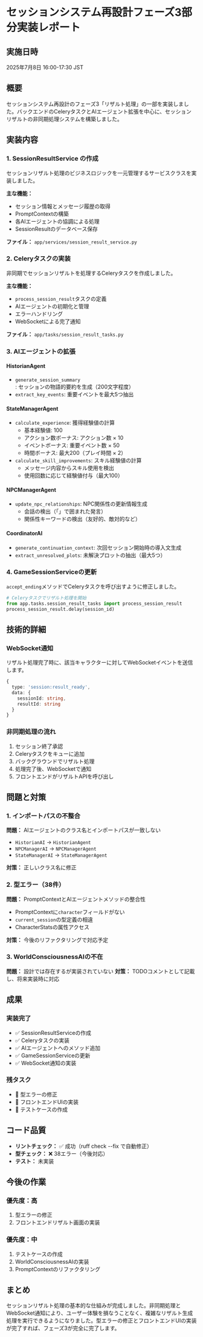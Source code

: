 # セッションシステム再設計フェーズ3部分実装レポート

## 実施日時
2025年7月8日 16:00-17:30 JST

## 概要
セッションシステム再設計のフェーズ3「リザルト処理」の一部を実装しました。バックエンドのCeleryタスクとAIエージェント拡張を中心に、セッションリザルトの非同期処理システムを構築しました。

## 実装内容

### 1. SessionResultService の作成
セッションリザルト処理のビジネスロジックを一元管理するサービスクラスを実装しました。

**主な機能：**
- セッション情報とメッセージ履歴の取得
- PromptContextの構築
- 各AIエージェントの協調による処理
- SessionResultのデータベース保存

**ファイル：** `app/services/session_result_service.py`

### 2. Celeryタスクの実装
非同期でセッションリザルトを処理するCeleryタスクを作成しました。

**主な機能：**
- `process_session_result`タスクの定義
- AIエージェントの初期化と管理
- エラーハンドリング
- WebSocketによる完了通知

**ファイル：** `app/tasks/session_result_tasks.py`

### 3. AIエージェントの拡張

#### HistorianAgent
- `generate_session_summary`: セッションの物語的要約を生成（200文字程度）
- `extract_key_events`: 重要イベントを最大5つ抽出

#### StateManagerAgent
- `calculate_experience`: 獲得経験値の計算
  - 基本経験値: 100
  - アクション数ボーナス: アクション数 × 10
  - イベントボーナス: 重要イベント数 × 50
  - 時間ボーナス: 最大200（プレイ時間 × 2）
- `calculate_skill_improvements`: スキル経験値の計算
  - メッセージ内容からスキル使用を検出
  - 使用回数に応じて経験値付与（最大100）

#### NPCManagerAgent
- `update_npc_relationships`: NPC関係性の更新情報生成
  - 会話の検出（「」で囲まれた発言）
  - 関係性キーワードの検出（友好的、敵対的など）

#### CoordinatorAI
- `generate_continuation_context`: 次回セッション開始時の導入文生成
- `extract_unresolved_plots`: 未解決プロットの抽出（最大5つ）

### 4. GameSessionServiceの更新
`accept_ending`メソッドでCeleryタスクを呼び出すように修正しました。

```python
# Celeryタスクでリザルト処理を開始
from app.tasks.session_result_tasks import process_session_result
process_session_result.delay(session_id)
```

## 技術的詳細

### WebSocket通知
リザルト処理完了時に、該当キャラクターに対してWebSocketイベントを送信します。

```typescript
{
  type: 'session:result_ready',
  data: {
    sessionId: string,
    resultId: string
  }
}
```

### 非同期処理の流れ
1. セッション終了承認
2. Celeryタスクをキューに追加
3. バックグラウンドでリザルト処理
4. 処理完了後、WebSocketで通知
5. フロントエンドがリザルトAPIを呼び出し

## 問題と対策

### 1. インポートパスの不整合
**問題：** AIエージェントのクラス名とインポートパスが一致しない
- `HistorianAI` → `HistorianAgent`
- `NPCManagerAI` → `NPCManagerAgent`
- `StateManagerAI` → `StateManagerAgent`

**対策：** 正しいクラス名に修正

### 2. 型エラー（38件）
**問題：** PromptContextとAIエージェントメソッドの整合性
- PromptContextに`character`フィールドがない
- `current_session`の型定義の相違
- CharacterStatsの属性アクセス

**対策：** 今後のリファクタリングで対応予定

### 3. WorldConsciousnessAIの不在
**問題：** 設計では存在するが実装されていない
**対策：** TODOコメントとして記載し、将来実装時に対応

## 成果

### 実装完了
- ✅ SessionResultServiceの作成
- ✅ Celeryタスクの実装
- ✅ AIエージェントへのメソッド追加
- ✅ GameSessionServiceの更新
- ✅ WebSocket通知の実装

### 残タスク
- 🔄 型エラーの修正
- 🔄 フロントエンドUIの実装
- 🔄 テストケースの作成

## コード品質
- **リントチェック：** ✅ 成功（ruff check --fix で自動修正）
- **型チェック：** ❌ 38エラー（今後対応）
- **テスト：** 未実装

## 今後の作業

### 優先度：高
1. 型エラーの修正
2. フロントエンドリザルト画面の実装

### 優先度：中
1. テストケースの作成
2. WorldConsciousnessAIの実装
3. PromptContextのリファクタリング

## まとめ
セッションリザルト処理の基本的な仕組みが完成しました。非同期処理とWebSocket通知により、ユーザー体験を損なうことなく、複雑なリザルト生成処理を実行できるようになりました。型エラーの修正とフロントエンドUIの実装が完了すれば、フェーズ3が完全に完了します。